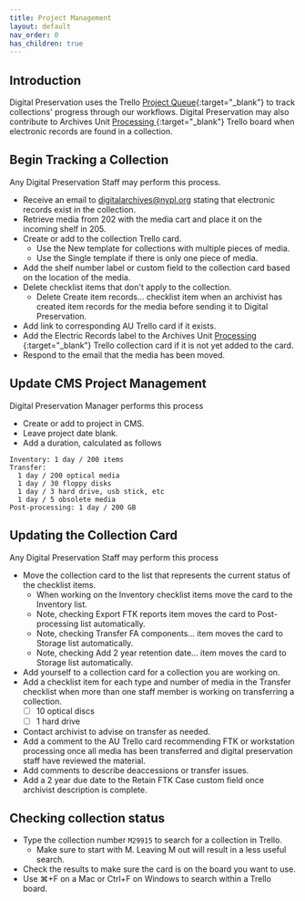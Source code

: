 ```yaml
---
title: Project Management
layout: default
nav_order: 0
has_children: true
---
```


## Introduction
Digital Preservation uses the Trello [Project Queue](https://trello.com/b/OjH0w4HO/digarch-project-queue){:target="_blank"} to track collections' progress through our workflows. Digital Preservation may also contribute to Archives Unit [Processing ](https://trello.com/b/qt21W2Xw/processing){:target="_blank"} Trello board when electronic records are found in a collection.  

## Begin Tracking a Collection
Any Digital Preservation Staff may perform this process.

* Receive an email to [digitalarchives@nypl.org](mailto:digitalarchives@nypl.org) stating that electronic records exist in the collection. 
* Retrieve media from 202 with the media cart and place it on the incoming shelf in 205.
* Create or add to the collection Trello card. 
    * Use the New template for collections with multiple pieces of media. 
    * Use the Single template if there is only one piece of media.
* Add the shelf number label or custom field to the collection card based on the location of the media.   
* Delete checklist items that don't apply to the collection.  
    * Delete Create item records... checklist item when an archivist has created item records for the media before sending it to Digital Preservation.
* Add link to corresponding AU Trello card if it exists.
* Add the Electric Records label to the Archives Unit [Processing ](https://trello.com/b/qt21W2Xw/processing){:target="_blank"} Trello collection card if it is not yet added to the card. 
* Respond to the email that the media has been moved.

## Update CMS Project Management
Digital Preservation Manager performs this process

* Create or add to project in CMS.
* Leave project date blank.
* Add a duration, calculated as follows
```
Inventory: 1 day / 200 items
Transfer:
  1 day / 200 optical media
  1 day / 30 floppy disks
  1 day / 3 hard drive, usb stick, etc
  1 day / 5 obsolete media
Post-processing: 1 day / 200 GB
```

## Updating the Collection Card
Any Digital Preservation Staff may perform this process

* Move the collection card to the list that represents the current status of the checklist items.  
    * When working on the Inventory checklist items move the card to the Inventory list.  
    * Note, checking Export FTK reports item moves the card to Post-processing list automatically.  
    * Note, checking Transfer FA components... item moves the card to Storage list automatically.  
    *  Note, checking Add 2 year retention date... item moves the card to Storage list automatically.  
* Add yourself to a collection card for a collection you are working on.  
* Add a checklist item for each type and number of media in the Transfer checklist when more than one staff member is working on transferring a collection.  
    - [ ] 10 optical discs  
    - [ ] 1 hard drive  
* Contact archivist to advise on transfer as needed.
* Add a comment to the AU Trello card recommending FTK or workstation processing once all media has been transferred and digital preservation staff have reviewed the material.  
* Add comments to describe deaccessions or transfer issues.  
* Add a 2 year due date to the Retain FTK Case custom field once archivist description is complete.  

## Checking collection status
* Type the collection number `M29915` to search for a collection in Trello.  
    * Make sure to start with M. Leaving M out will result in a less useful search.  
* Check the results to make sure the card is on the board you want to use.  
* Use ⌘+F on a Mac or Ctrl+F on Windows to search within a Trello board.  

